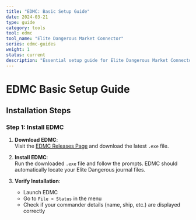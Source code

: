 ```yaml
---
title: "EDMC: Basic Setup Guide"
date: 2024-03-21
type: guide
category: tools
tool: edmc
tool_name: "Elite Dangerous Market Connector"
series: edmc-guides
weight: 1
status: current
description: "Essential setup guide for Elite Dangerous Market Connector (EDMC)"
---
```


# EDMC Basic Setup Guide

## Installation Steps

### Step 1: Install EDMC
1. **Download EDMC**:  
   Visit the [EDMC Releases Page](https://github.com/EDCD/EDMarketConnector/releases) and download the latest `.exe` file.

2. **Install EDMC**:  
   Run the downloaded `.exe` file and follow the prompts. EDMC should automatically locate your Elite Dangerous journal files.

3. **Verify Installation**:  
   - Launch EDMC  
   - Go to `File > Status` in the menu  
   - Check if your commander details (name, ship, etc.) are displayed correctly
